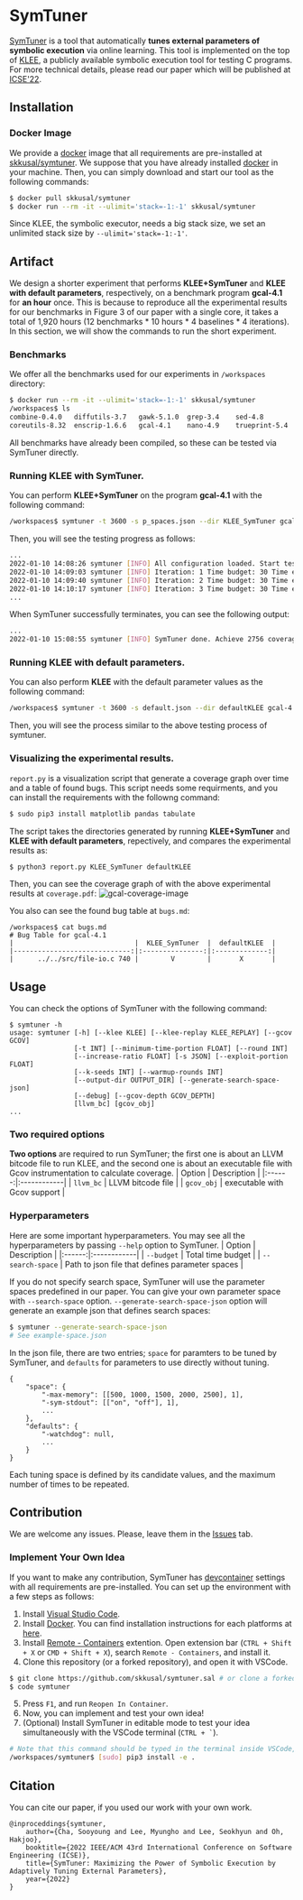 # SymTuner
[SymTuner](https://conf.researchr.org/details/icse-2022/icse-2022-papers/147/SymTuner-Maximizing-the-Power-of-Symbolic-Execution-by-Adaptively-Tuning-External-Pa) is a tool that automatically **tunes external parameters of symbolic execution** via online learning. This tool is implemented on the top of [KLEE](https://klee.github.io), a publicly available symbolic execution tool for testing C programs. For more technical details, please read our paper which will be published at [ICSE'22](https://conf.researchr.org/home/icse-2022).

## Installation
### Docker Image
We provide a [docker](https://www.docker.com) image that all requirements are pre-installed at [skkusal/symtuner](https://hub.docker.com/repository/docker/skkusal/symtuner).
We suppose that you have already installed [docker](https://docs.docker.com/engine/install) in your machine.
Then, you can simply download and start our tool as the following commands:
```bash
$ docker pull skkusal/symtuner
$ docker run --rm -it --ulimit='stack=-1:-1' skkusal/symtuner
```
Since KLEE, the symbolic executor, needs a big stack size,
we set an unlimited stack size by `--ulimit='stack=-1:-1'`.

## Artifact
We design a shorter experiment that performs **KLEE+SymTuner** and **KLEE with default parameters**, respectively, on a benchmark program **gcal-4.1** for **an hour** once. This is because to reproduce all the experimental results for our benchmarks in Figure 3 of our paper with a single core, it takes a total of 1,920 hours (12 benchmarks * 10 hours * 4 baselines * 4 iterations). In this section, we will show the commands to run the short experiment. 

### Benchmarks
We offer all the benchmarks used for our experiments in `/workspaces` directory:
```bash
$ docker run --rm -it --ulimit='stack=-1:-1' skkusal/symtuner
/workspaces$ ls
combine-0.4.0   diffutils-3.7   gawk-5.1.0  grep-3.4    sed-4.8         xorriso-1.5.2
coreutils-8.32  enscrip-1.6.6   gcal-4.1    nano-4.9    trueprint-5.4
```
All benchmarks have already been compiled, so these can be tested via SymTuner directly. 

### Running KLEE with SymTuner.
You can perform **KLEE+SymTuner** on the program **gcal-4.1** with the following command:
```bash
/workspaces$ symtuner -t 3600 -s p_spaces.json --dir KLEE_SymTuner gcal-4.1/obj-llvm/src/gcal.bc gcal-4.1/obj-gcov/src/gcal 
```
Then, you will see the testing progress as follows:
```bash
...
2022-01-10 14:08:26 symtuner [INFO] All configuration loaded. Start testing.
2022-01-10 14:09:03 symtuner [INFO] Iteration: 1 Time budget: 30 Time elapsed: 36 Coverage: 1125 Bugs: 0
2022-01-10 14:09:40 symtuner [INFO] Iteration: 2 Time budget: 30 Time elapsed: 73 Coverage: 1144 Bugs: 0
2022-01-10 14:10:17 symtuner [INFO] Iteration: 3 Time budget: 30 Time elapsed: 111 Coverage: 1395 Bugs: 0
...

```
When SymTuner successfully terminates, you can see the following output:
```bash
...
2022-01-10 15:08:55 symtuner [INFO] SymTuner done. Achieve 2756 coverage and found 1 bug.
```

### Running KLEE with default parameters.
You can also perform **KLEE** with the default parameter values as the following command:
```bash
/workspaces$ symtuner -t 3600 -s default.json --dir defaultKLEE gcal-4.1/obj-llvm/src/gcal.bc gcal-4.1/obj-gcov/src/gcal
```
Then, you will see the process similar to the above testing process of symtuner.

### Visualizing the experimental results.
`report.py` is a visualization script that generate a coverage graph over time and a table of found bugs.
This script needs some requirments, and you can install the requirements with the followng command:
```bash
$ sudo pip3 install matplotlib pandas tabulate
```
The script takes the directories generated by running **KLEE+SymTuner** and **KLEE with default parameters**, repectively, and compares the experimental results as:
```bash
$ python3 report.py KLEE_SymTuner defaultKLEE
```

Then, you can see the coverage graph of with the above experimental results at `coverage.pdf`:
![gcal-coverage-image](./image/gcal_coverage.png)

You also can see the found bug table at `bugs.md`:
```
/workspaces$ cat bugs.md
# Bug Table for gcal-4.1
|                              |  KLEE_SymTuner  |  defaultKLEE  |
|-----------------------------:|:---------------:|:-------------:|
|      ../../src/file-io.c 740 |        V        |       X       |
```

## Usage
You can check the options of SymTuner with the following command:
```
$ symtuner -h
usage: symtuner [-h] [--klee KLEE] [--klee-replay KLEE_REPLAY] [--gcov GCOV]
                [-t INT] [--minimum-time-portion FLOAT] [--round INT]
                [--increase-ratio FLOAT] [-s JSON] [--exploit-portion FLOAT]
                [--k-seeds INT] [--warmup-rounds INT]
                [--output-dir OUTPUT_DIR] [--generate-search-space-json]
                [--debug] [--gcov-depth GCOV_DEPTH]
                [llvm_bc] [gcov_obj]
...
```

### Two required options
**Two options** are required to run SymTuner; 
the first one is about an LLVM bitcode file to run KLEE, and the second one is about an executable file with Gcov instrumentation to calculate coverage.
| Option | Description |
|:------:|:------------|
| `llvm_bc` | LLVM bitcode file |
| `gcov_obj` | executable with Gcov support |

<!--
Besides, you may carefully pass the depth of parent directory to collect auxilary files for Gcov.
You can set the level as the depth to the root of the target object.
| Option | Description |
|:------:|:------------|
| `--gcov-depth` | The parent depth to find gcov auxilary files, such as `*.gcda` and `*.gcov` files |
-->

### Hyperparameters
Here are some important hyperparameters. You may see all the hyperparameters by passing `--help` option to SymTuner.
| Option | Description |
|:------:|:------------|
| `--budget` | Total time budget |
| `--search-space` | Path to json file that defines parameter spaces |

If you do not specify search space, SymTuner will use the parameter spaces predefined in our paper.
You can give your own parameter space with `--search-space` option.
`--generate-search-space-json` option will generate an example json that defines search spaces:
```bash
$ symtuner --generate-search-space-json
# See example-space.json
```

In the json file, there are two entries;
`space` for paramters to be tuned by SymTuner, and `defaults` for parameters to use directly without tuning.
```
{
    "space": {
        "-max-memory": [[500, 1000, 1500, 2000, 2500], 1],
        "-sym-stdout": [["on", "off"], 1],
        ...
    },
    "defaults": {
        "-watchdog": null,
        ...
    }
}
```
Each tuning space is defined by its candidate values, and the maximum number of times to be repeated.

## Contribution
We are welcome any issues. Please, leave them in the [Issues](https://github.com/skkusal/symtuner/issues) tab.

### Implement Your Own Idea
If you want to make any contribution, SymTuner has [devcontainer](https://code.visualstudio.com/docs/remote/containers) settings with all requirements are pre-installed.
You can set up the environment with a few steps as follows:
1. Install [Visual Studio Code](https://code.visualstudio.com/).
2. Install [Docker](https://www.docker.com/). You can find installation instructions for each platforms at [here](https://docs.docker.com/engine/install/).
3. Install [Remote - Containers](https://marketplace.visualstudio.com/items?itemName=ms-vscode-remote.remote-containers) extention. Open extension bar (`CTRL + Shift + X` or `CMD + Shift + X`), search `Remote - Containers`, and install it.
4. Clone this repository (or a forked repository), and open it with VSCode.
```bash
$ git clone https://github.com/skkusal/symtuner.sal # or clone a forked repository
$ code symtuner
```
5. Press `F1`, and run `Reopen In Container`.
6. Now, you can implement and test your own idea!
7. (Optional) Install SymTuner in editable mode to test your idea simultaneously with the VSCode terminal (<code>CTRL + &#96;</code>).
```bash
# Note that this command should be typed in the terminal inside VSCode, not your own terminal application
/workspaces/symtuner$ [sudo] pip3 install -e .
```

## Citation
You can cite our paper, if you used our work with your own work.
```
@inproceddings{symtuner,
    author={Cha, Sooyoung and Lee, Myungho and Lee, Seokhyun and Oh, Hakjoo},
    booktitle={2022 IEEE/ACM 43rd International Conference on Software Engineering (ICSE)}, 
    title={SymTuner: Maximizing the Power of Symbolic Execution by Adaptively Tuning External Parameters},
    year={2022}
}
```
